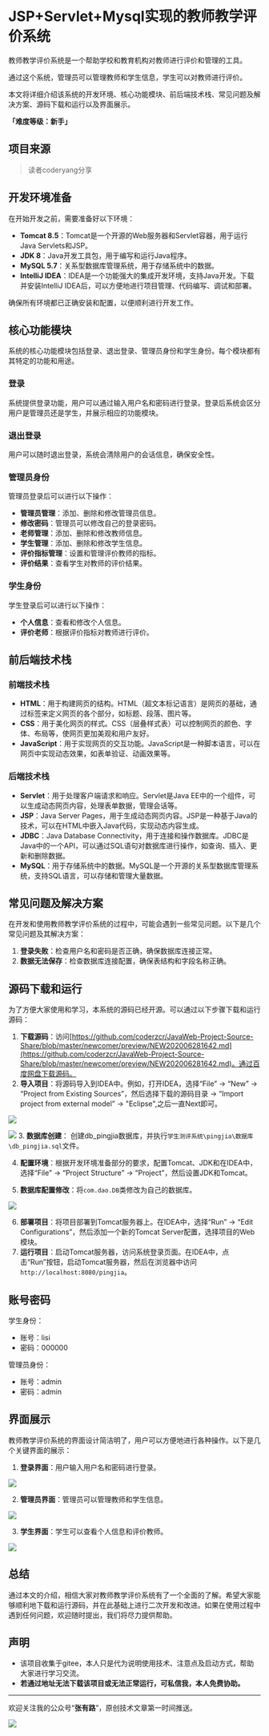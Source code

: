 # JSP+Servlet+Mysql实现的教师教学评价系统

教师教学评价系统是一个帮助学校和教育机构对教师进行评价和管理的工具。

通过这个系统，管理员可以管理教师和学生信息，学生可以对教师进行评价。

本文将详细介绍该系统的开发环境、核心功能模块、前后端技术栈、常见问题及解决方案、源码下载和运行以及界面展示。

**「难度等级：新手」**
## 项目来源

> 读者coderyang分享


## 开发环境准备

在开始开发之前，需要准备好以下环境：

- **Tomcat 8.5**：Tomcat是一个开源的Web服务器和Servlet容器，用于运行Java Servlets和JSP。
- **JDK 8**：Java开发工具包，用于编写和运行Java程序。
- **MySQL 5.7**：关系型数据库管理系统，用于存储系统中的数据。
- **IntelliJ IDEA**：IDEA是一个功能强大的集成开发环境，支持Java开发。下载并安装IntelliJ IDEA后，可以方便地进行项目管理、代码编写、调试和部署。

确保所有环境都已正确安装和配置，以便顺利进行开发工作。

## 核心功能模块

系统的核心功能模块包括登录、退出登录、管理员身份和学生身份。每个模块都有其特定的功能和用途。

### 登录

系统提供登录功能，用户可以通过输入用户名和密码进行登录。登录后系统会区分用户是管理员还是学生，并展示相应的功能模块。

### 退出登录

用户可以随时退出登录，系统会清除用户的会话信息，确保安全性。

### 管理员身份

管理员登录后可以进行以下操作：

- **管理员管理**：添加、删除和修改管理员信息。
- **修改密码**：管理员可以修改自己的登录密码。
- **老师管理**：添加、删除和修改教师信息。
- **学生管理**：添加、删除和修改学生信息。
- **评价指标管理**：设置和管理评价教师的指标。
- **评价结果**：查看学生对教师的评价结果。

### 学生身份

学生登录后可以进行以下操作：

- **个人信息**：查看和修改个人信息。
- **评价老师**：根据评价指标对教师进行评价。

## 前后端技术栈

### 前端技术栈

- **HTML**：用于构建网页的结构。HTML（超文本标记语言）是网页的基础，通过标签来定义网页的各个部分，如标题、段落、图片等。
- **CSS**：用于美化网页的样式。CSS（层叠样式表）可以控制网页的颜色、字体、布局等，使网页更加美观和用户友好。
- **JavaScript**：用于实现网页的交互功能。JavaScript是一种脚本语言，可以在网页中实现动态效果，如表单验证、动画效果等。

### 后端技术栈

- **Servlet**：用于处理客户端请求和响应。Servlet是Java EE中的一个组件，可以生成动态网页内容，处理表单数据，管理会话等。
- **JSP**：Java Server Pages，用于生成动态网页内容。JSP是一种基于Java的技术，可以在HTML中嵌入Java代码，实现动态内容生成。
- **JDBC**：Java Database Connectivity，用于连接和操作数据库。JDBC是Java中的一个API，可以通过SQL语句对数据库进行操作，如查询、插入、更新和删除数据。
- **MySQL**：用于存储系统中的数据。MySQL是一个开源的关系型数据库管理系统，支持SQL语言，可以存储和管理大量数据。

## 常见问题及解决方案

在开发和使用教师教学评价系统的过程中，可能会遇到一些常见问题。以下是几个常见问题及其解决方案：

1. **登录失败**：检查用户名和密码是否正确，确保数据库连接正常。
2. **数据无法保存**：检查数据库连接配置，确保表结构和字段名称正确。

## 源码下载和运行

为了方便大家使用和学习，本系统的源码已经开源。可以通过以下步骤下载和运行源码：

1. **下载源码**：访问[https://github.com/coderzcr/JavaWeb-Project-Source-Share/blob/master/newcomer/preview/NEW202006281642.md](https://github.com/coderzcr/JavaWeb-Project-Source-Share/blob/master/newcomer/preview/NEW202006281642.md)。通过百度网盘下载源码。
2. **导入项目**：将源码导入到IDEA中。例如，打开IDEA，选择“File” -> “New” -> “Project from Existing Sources”，然后选择下载的源码目录 -> “Import project from external model”  -> "Eclipse",之后一直Next即可。

![](picture/3f3dc3bf-b02c-488e-ba17-5644ba0d.png)


![](https://files.mdnice.com/user/1157/0bb2f7f2-6b8f-4cef-a1c2-d8c20286f359.png)
3. **数据库创建**： 创建db_pingjia数据库，并执行`学生测评系统\pingjia\数据库\db_pingjia.sql`文件。

4. **配置环境**：根据开发环境准备部分的要求，配置Tomcat、JDK和在IDEA中，选择“File” -> “Project Structure” -> “Project”，然后设置JDK和Tomcat。

5. **数据库配置修改**：将`com.dao.DB`类修改为自己的数据库。

![](https://files.mdnice.com/user/1157/583458a2-3783-41b3-a85f-c6972d9a155d.png)


6. **部署项目**：将项目部署到Tomcat服务器上。在IDEA中，选择“Run” -> “Edit Configurations”，然后添加一个新的Tomcat Server配置，选择项目的Web模块。
7. **运行项目**：启动Tomcat服务器，访问系统登录页面。在IDEA中，点击“Run”按钮，启动Tomcat服务器，然后在浏览器中访问`http://localhost:8080/pingjia`。

## 账号密码
学生身份：
- 账号：lisi
- 密码：000000

管理员身份：
- 账号：admin
- 密码：admin


## 界面展示

教师教学评价系统的界面设计简洁明了，用户可以方便地进行各种操作。以下是几个关键界面的展示：

1. **登录界面**：用户输入用户名和密码进行登录。

![](https://files.mdnice.com/user/1157/639d749c-4ed1-4c03-b924-42edc24ed5cd.png)

2. **管理员界面**：管理员可以管理教师和学生信息。

![](https://files.mdnice.com/user/1157/f3402ec3-57b4-442e-b296-01ac22d451c1.png)

3. **学生界面**：学生可以查看个人信息和评价教师。

![](https://files.mdnice.com/user/1157/83fdacb8-0ecb-4f04-aeec-99a8f8a31b8a.png)


## 总结

通过本文的介绍，相信大家对教师教学评价系统有了一个全面的了解。希望大家能够顺利地下载和运行源码，并在此基础上进行二次开发和改进。如果在使用过程中遇到任何问题，欢迎随时提出，我们将尽力提供帮助。

## 声明
- 该项目收集于gitee，本人只是代为说明使用技术、注意点及启动方式，帮助大家进行学习交流。
- **若通过地址无法下载该项目或无法正常运行，可私信我，本人免费协助。**

--- 

欢迎关注我的公众号“**张有路**”，原创技术文章第一时间推送。

![](https://files.mdnice.com/user/1157/a34b81f3-32d6-44b3-be29-4d6ed94475eb.png)



